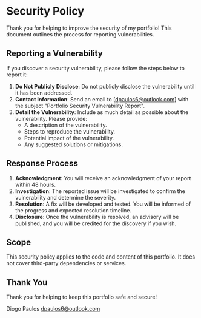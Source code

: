 # Security Policy

Thank you for helping to improve the security of my portfolio! This document outlines the process for reporting vulnerabilities.

## Reporting a Vulnerability

If you discover a security vulnerability, please follow the steps below to report it:

1. **Do Not Publicly Disclose**: Do not publicly disclose the vulnerability until it has been addressed.
2. **Contact Information**: Send an email to [dpaulos6@outlook.com] with the subject "Portfolio Security Vulnerability Report".
3. **Detail the Vulnerability**: Include as much detail as possible about the vulnerability. Please provide:
   - A description of the vulnerability.
   - Steps to reproduce the vulnerability.
   - Potential impact of the vulnerability.
   - Any suggested solutions or mitigations.

## Response Process

1. **Acknowledgment**: You will receive an acknowledgment of your report within 48 hours.
2. **Investigation**: The reported issue will be investigated to confirm the vulnerability and determine the severity.
3. **Resolution**: A fix will be developed and tested. You will be informed of the progress and expected resolution timeline.
4. **Disclosure**: Once the vulnerability is resolved, an advisory will be published, and you will be credited for the discovery if you wish.

## Scope

This security policy applies to the code and content of this portfolio. It does not cover third-party dependencies or services.

## Thank You

Thank you for helping to keep this portfolio safe and secure!

Diogo Paulos
dpaulos6@outlook.com
